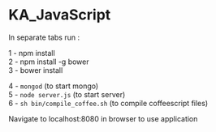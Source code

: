 KA_JavaScript
=============
      
In separate tabs run : 
       
1 - npm install   
2 - npm install -g bower   
3 - bower install   
         
4 - `mongod` (to start mongo)   
5 - `node server.js` (to start server)   
6 - `sh bin/compile_coffee.sh` (to compile coffeescript files)   
        
Navigate to localhost:8080 in browser to use application   